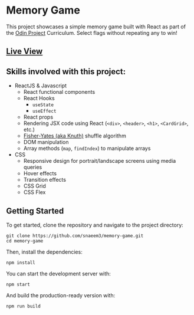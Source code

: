 # Memory Game

This project showcases a simple memory game built with React as part of the [Odin Project](https://www.theodinproject.com/lessons/node-path-javascript-memory-card) Curriculum. Select flags without repeating any to win!

## [Live View](https://snaeem3.github.io/memory-game)

## Skills involved with this project:

- ReactJS & Javascript
  - React functional components
  - React Hooks
    - `useState`
    - `useEffect`
  - React props
  - Rendering JSX code using React (`<div>`, `<header>`, `<h1>`, `<CardGrid>`, etc.)
  - [Fisher-Yates (aka Knuth)](https://en.wikipedia.org/wiki/Fisher%E2%80%93Yates_shuffle) shuffle algorithm
  - DOM manipulation
  - Array methods (`map`, `findIndex`) to manipulate arrays
- CSS
  - Responsive design for portrait/landscape screens using media queries
  - Hover effects
  - Transition effects
  - CSS Grid
  - CSS Flex

## Getting Started

To get started, clone the repository and navigate to the project directory:

```
git clone https://github.com/snaeem3/memory-game.git
cd memory-game
```

Then, install the dependencies:

```
npm install
```

You can start the development server with:

```
npm start
```

And build the production-ready version with:

```
npm run build
```

